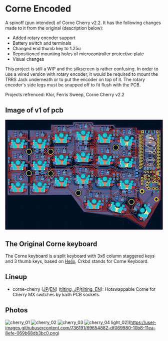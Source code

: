 # Corne Encoded

A spinoff (pun intended) of Corne Cherry v2.2. It has the following changes
made to it from the original (description below):
- Added rotary encoder support
- Battery switch and terminals
- Changed end thumb key to 1.25u
- Repositioned mounting holes of microcontroller protective plate
- Visual changes

This project is still a WIP and the silkscreen is rather confusing.
In order to use a wired version with rotary encoder, it would be required
to mount the TRRS Jack underneath or to put the encoder on top of it.
The rotary encoder's side legs must be snapped off to fit flush with the PCB.

Projects refrenced: Klor, Ferris Sweep, Corne Cherry v2.2

## Image of v1 of pcb
![pcb_1](https://raw.githubusercontent.com/Distux/CorneEncoded/main/imgs/pcbv1.png)

## The Original Corne keyboard

The Corne keyboard is a split keyboard with 3x6 column staggered keys
and 3 thumb keys, based on [Helix](https://github.com/MakotoKurauchi/helix).
Crkbd stands for Corne Keyboard.

## Lineup
- corne-cherry
  ([JP](corne-cherry/doc/buildguide_jp.md)/[EN](corne-cherry/doc/buildguide_en.md))
  ([tilting, JP](corne-cherry/doc/v2/buildguide_tilting_tenting_plate_jp.md)/[tilting, EN](corne-cherry/doc/v2/buildguide_tilting_tenting_plate_en.md)):
  Hotswappable Corne for Cherry MX switches by kailh PCB sockets.

## Photos

![cherry_01](https://user-images.githubusercontent.com/736191/47172655-0d0e9b80-d347-11e8-8a11-ccce9bf8d2b4.JPG)
![cherry_02](https://user-images.githubusercontent.com/736191/47172658-0da73200-d347-11e8-8ab5-6267faf3e447.JPG)
![cherry_03](https://user-images.githubusercontent.com/736191/47172661-0da73200-d347-11e8-95a5-4e978fbb70bb.JPG)
![cherry_04](https://user-images.githubusercontent.com/736191/47172662-0da73200-d347-11e8-8510-139a9ed94d9a.JPG)
light_02](https://user-images.githubusercontent.com/736191/69654882-df069980-10b8-11ea-8efe-069b68db3bc0.png)
